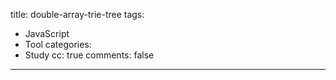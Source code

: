title: double-array-trie-tree
tags:
  - JavaScript
  - Tool
categories:
  - Study
cc: true
comments: false
---

